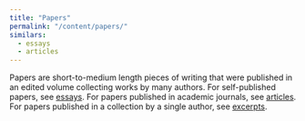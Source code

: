 ```yaml
---
title: "Papers"
permalink: "/content/papers/"
similars:
  - essays
  - articles
---
```


Papers are short-to-medium length pieces of writing that were published in an edited volume collecting works by many authors. For self-published papers, see [essays](/content/essays/). For papers published in academic journals, see [articles](/content/articles/). For papers published in a collection by a single author, see [excerpts](/content/excerpts/).
